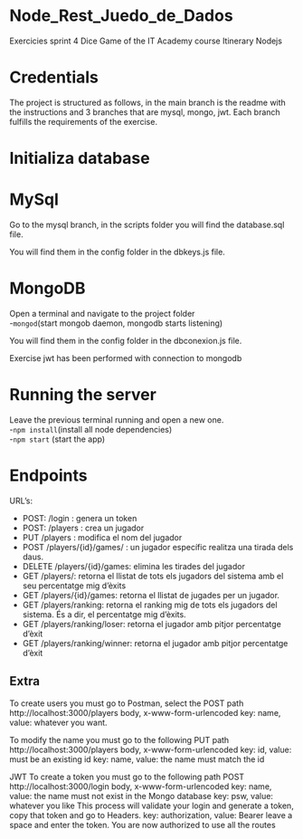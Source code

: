 # Node_Rest_Juedo_de_Dados
Exercicies sprint 4 Dice Game of the IT Academy course
Itinerary Nodejs

# Credentials
The project is structured as follows, in the main branch is the readme with the instructions and 3 branches that are mysql, mongo, jwt.
Each branch fulfills the requirements of the exercise.

# Initializa database
# MySql
Go to the mysql branch, in the scripts folder you will find the database.sql file.

You will find them in the config folder in the dbkeys.js file.

# MongoDB
Open a terminal and navigate  to the project folder<br>
-`mongod`(start mongob daemon, mongodb starts listening)<br>

You will find them in the config folder in the dbconexion.js file.

Exercise jwt has been performed with connection to mongodb

# Running the server 
Leave the previous terminal running and open a new one.<br>
-`npm install`(install all node dependencies)<br>
-`npm start` (start the app)<br>

# Endpoints 
URL’s:
- POST: /login : genera un token 
- POST: /players : crea un jugador
- PUT /players : modifica el nom del jugador
- POST /players/{id}/games/ : un jugador específic realitza una tirada dels daus.
- DELETE /players/{id}/games: elimina les tirades del jugador
- GET /players/: retorna el llistat de tots els jugadors del sistema amb el seu   percentatge mig d’èxits
- GET /players/{id}/games: retorna el llistat de jugades per un jugador.
- GET /players/ranking: retorna el ranking mig de tots els jugadors del sistema. És a dir, el percentatge mig d’èxits.
- GET /players/ranking/loser: retorna el jugador amb pitjor percentatge d’èxit
- GET /players/ranking/winner: retorna el jugador amb pitjor percentatge d’èxit

## Extra

To create users you must go to Postman, select the POST path http://localhost:3000/players body, x-www-form-urlencoded
key: name, value: whatever you want.

To modify the name you must go to the following PUT path http://localhost:3000/players 
body, x-www-form-urlencoded
key: id, value: must be an existing id
key: name, value: the name must match the id

JWT
To create a token you must go to the following path 
POST http://localhost:3000/login 
body, x-www-form-urlencoded
key: name, value: the name must not exist in the Mongo database
key: psw, value: whatever you like
This process will validate your login and generate a token, copy that token and go to Headers.
key: authorization, value: Bearer leave a space and enter the token.
You are now authorized to use all the routes

